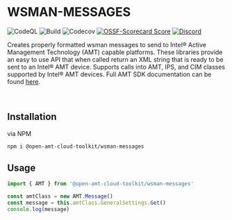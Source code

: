 # WSMAN-MESSAGES

![CodeQL](https://img.shields.io/github/actions/workflow/status/open-amt-cloud-toolkit/wsman-messages/codeql-analysis.yml?style=for-the-badge&label=CodeQL&logo=github)
![Build](https://img.shields.io/github/actions/workflow/status/open-amt-cloud-toolkit/wsman-messages/node.js.yml?style=for-the-badge&logo=github)
![Codecov](https://img.shields.io/codecov/c/github/open-amt-cloud-toolkit/wsman-messages?style=for-the-badge&logo=codecov)
[![OSSF-Scorecard Score](https://img.shields.io/ossf-scorecard/github.com/open-amt-cloud-toolkit/wsman-messages?style=for-the-badge&label=OSSF%20Score)](https://api.securityscorecards.dev/projects/github.com/open-amt-cloud-toolkit/wsman-messages)
[![Discord](https://img.shields.io/discord/1063200098680582154?style=for-the-badge&label=Discord&logo=discord&logoColor=white&labelColor=%235865F2&link=https%3A%2F%2Fdiscord.gg%2FDKHeUNEWVH)](https://discord.gg/DKHeUNEWVH)

Creates properly formatted wsman messages to send to Intel&reg; Active Management Technology (AMT) capable platforms. These libraries provide an easy to use API that when called return an XML string that is ready to be sent to an Intel&reg; AMT device. Supports calls into AMT, IPS, and CIM classes supported by Intel&reg; AMT devices. Full AMT SDK documentation can be found [here](https://software.intel.com/sites/manageability/AMT_Implementation_and_Reference_Guide/default.htm).

<br>

## Installation

via NPM

```bash
npm i @open-amt-cloud-toolkit/wsman-messages
```

## Usage

```typescript
import { AMT } from '@open-amt-cloud-toolkit/wsman-messages'

const amtClass = new AMT.Message()
const message = this.amtClass.GeneralSettings.Get()
console.log(message)
```
